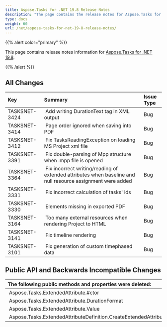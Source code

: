 ```yaml
---
title: Aspose.Tasks for .NET 19.8 Release Notes
description: "The page contains the release notes for Aspose.Tasks for .NET 19.8."
type: docs
weight: 60
url: /net/aspose-tasks-for-net-19-8-release-notes/
---
```


{{% alert color="primary" %}} 

This page contains release notes information for [Aspose.Tasks for .NET 19.8](https://downloads.aspose.com/tasks/net/new-releases/aspose.tasks-for-.net-19.8/).

{{% /alert %}}

## **All Changes**

|**Key**|**Summary**|**Issue Type**|
| :- | :- | :- |
|TASKSNET-3424 | Add writing DurationText tag in XML output |Bug |
|TASKSNET-3414 | Page order ignored when saving into PDF |Bug |
|TASKSNET-3412 | Fix TasksReadingException on loading MS Project xml file |Bug |
|TASKSNET-3391 | Fix double-parsing of Mpp structure when .mpp file is opened |Bug |
|TASKSNET-3364 | Fix incorrect writing/reading of extended attributes when baseline and null resource assignment were added |Bug |
|TASKSNET-3331 | Fix incorrect calculation of tasks' ids |Bug |
|TASKSNET-3330 | Elements missing in exported PDF |Bug |
|TASKSNET-3164 | Too many external resources when rendering Project to HTML |Bug |
|TASKSNET-3141 | Fix timeline rendering  |Bug |
|TASKSNET-3101 | Fix generation of custom timephased data |Bug |
## **Public API and Backwards Incompatible Changes**

|**The following public methods and properties were deleted:** |**Description**|
| :- | :- |
| Aspose.Tasks.ExtendedAttribute.#ctor | |
| Aspose.Tasks.ExtendedAttribute.DurationFormat | |
| Aspose.Tasks.ExtendedAttribute.Value | |
| Aspose.Tasks.ExtendedAttributeDefinition.CreateExtendedAttribute(Aspose.Tasks.OutlineValue) | |

